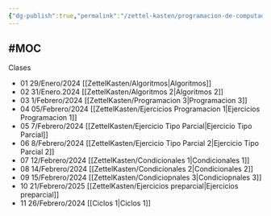 ```yaml
---
{"dg-publish":true,"permalink":"/zettel-kasten/programacion-de-computadores/"}
---
```


#MOC 
---

Clases
- 01 29/Enero/2024 [[ZettelKasten/Algoritmos\|Algoritmos]]
- 02 31/Enero.2024 [[ZettelKasten/Algoritmos 2\|Algoritmos 2]]
- 03 1/Febrero/2024 [[ZettelKasten/Programacion 3\|Programacion 3]]
- 04 05/Febrero/2024 [[ZettelKasten/Ejercicios Programacion 1\|Ejercicios Programacion 1]]
- 05 7/Febrero/2024 [[ZettelKasten/Ejercicio Tipo Parcial\|Ejercicio Tipo Parcial]]
- 06 8/Febrero/2024 [[ZettelKasten/Ejercicio Tipo Parcial 2\|Ejercicio Tipo Parcial 2]]
- 07 12/Febrero/2024 [[ZettelKasten/Condicionales 1\|Condicionales 1]]
- 08 14/Febrero/2024 [[ZettelKasten/Condicionales 2\|Condicionales 2]]
- 09 15/Febrero/2024 [[ZettelKasten/Condiciopnales 3\|Condiciopnales 3]]
- 10 21/Febrero/2025 [[ZettelKasten/Ejercicios preparcial\|Ejercicios preparcial]]
- 11 26/Febrero/2024 [[Ciclos 1\|Ciclos 1]]
